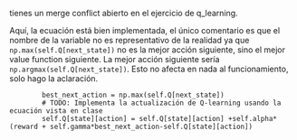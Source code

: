 tienes un merge conflict abierto en el ejercicio de q_learning.

Aquí, la ecuación está bien implementada, el único comentario es que el nombre de la variable no es representativo de la realidad ya que `np.max(self.Q[next_state])` no es la mejor acción siguiente, sino el mejor value function siguiente. La mejor acción siguiente sería `np.argmax(self.Q[next_state])`. Esto no afecta en nada al funcionamiento, solo hago la aclaración.
```
        best_next_action = np.max(self.Q[next_state])
        # TODO: Implementa la actualización de Q-learning usando la ecuación vista en clase
        self.Q[state][action] = self.Q[state][action] +self.alpha*(reward + self.gamma*best_next_action-self.Q[state][action])

```
